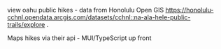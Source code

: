 view oahu public hikes - data from Honolulu Open GIS https://honolulu-cchnl.opendata.arcgis.com/datasets/cchnl::na-ala-hele-public-trails/explore .

Maps hikes via their api - MUI/TypeScript up front